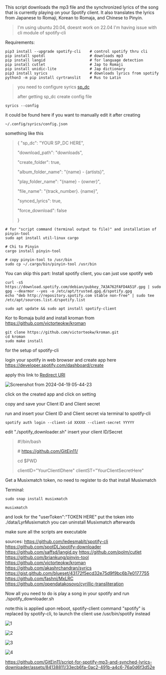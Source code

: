This script downloads the mp3 file and the synchronized lyrics of the song that is currently playing on your Spotify client. It also translates the lyrics from Japanese to Romaji, Korean to Romaja, and Chinese to Pinyin.

>I'm using ubuntu 20.04, doesnt work on 22.04 I'm having issue with cli module of spotify-cli

Requirements:

```
pip3 install --upgrade spotify-cli    # control spotify thru cli
pip install spotdl                    # downloads mp3
pip install langid                    # for language detection
pip install cutlet                    # Jap to Romaji
pip install unidic-lite               # Jap dictionary
pip3 install syrics                   # downloads lyrics from spotify
python3 -m pip install cyrtranslit    # Rus to Latin
```
>you need to configure syrics [sp_dc](https://github.com/akashrchandran/syrics/wiki/Finding-sp_dc)
>
>after getting sp_dc create config file
```
syrics --config
```

it could be found here if you want to manually edit it after creating

```
~/.config/syrics/config.json
```

something like this

>{
>	"sp_dc": "YOUR SP_DC HERE",
>
>	"download_path": "downloads",
>
>	"create_folder": true,
>
>	"album_folder_name": "{name} - {artists}",
>
>	"play_folder_name": "{name} - {owner}",
>
>	"file_name": "{track_number}. {name}",
>
>	"synced_lyrics": true,
>
>	"force_download": false
>
>}

```
# for "script command (terminal output to file)" and installation of pinyin-tool
sudo apt install util-linux cargo

# Chi to Pinyin
cargo install pinyin-tool

# copy pinyin-tool to /usr/bin
sudo cp ~/.cargo/bin/pinyin-tool /usr/bin
```

You can skip this part: Install spotify client, you can just use spotify web
```
curl -sS https://download.spotify.com/debian/pubkey_7A3A762FAFD4A51F.gpg | sudo gpg --dearmor --yes -o /etc/apt/trusted.gpg.d/spotify.gpg
echo "deb http://repository.spotify.com stable non-free" | sudo tee /etc/apt/sources.list.d/spotify.list

sudo apt update && sudo apt install spotify-client
```

Kor to Romaja
build and install kroman from https://github.com/victorteokw/kroman
```
git clone https://github.com/victorteokw/kroman.git
cd kroman
sudo make install
```

for the setup of spotify-cli

login your spotify in web browser and create app here https://developer.spotify.com/dashboard/create

apply this link to [Redirect URI ](https://asia-east2-spotify-cli-283006.cloudfunctions.net/auth-redirect)

![Screenshot from 2024-04-19 05-44-23](https://github.com/GitEin11/mp3_synched_lrc_spotify_downloader/assets/84138811/488d5b2a-87b8-432b-a1de-faa9f3f8531d)

click on the created app and click on setting

copy and save your Client ID and Client secret

run and insert your Client ID and Client secret via terminal to spotify-cli
```
spotify auth login --client-id XXXXX --client-secret YYYYY
```
      
edit "./spotify_downloader.sh" insert your client ID/Secret
>\#!/bin/bash
>
>\# https://github.com/GitEin11/
>
>cd $PWD
>
>clientID="YourClientIDhere"
>clientST="YourClientSecretHere"


Get a Musixmatch token, no need to register
to do that install Musixmatch

Terminal:
```
sudo snap install musixmatch

musixmatch
```
and look for the "userToken":"TOKEN HERE"
put the token into ./data/LyrMusixmatch
you can uninstall Musixmatch afterwards

make sure all the scripts are executable

sources:
https://github.com/ledesmablt/spotify-cli https://github.com/spotDL/spotify-downloader https://github.com/saffsd/langid.py https://github.com/polm/cutlet https://github.com/briankung/pinyin-tool https://github.com/victorteokw/kroman https://github.com/akashrchandran/syrics https://gist.github.com/blueset/43172f5ecd32e75d9f9bc6b7e0177755 https://github.com/fashni/MxLRC https://github.com/opendatakosovo/cyrillic-transliteration


Now all you need to do is play a song in your spotify and run ./spotify_downloader.sh

note:this is applied upon reboot, spotify-client command "spotify" is replaced by spotify-cli, to launch the client use /usr/bin/spotify instead

![1](https://github.com/GitEin11/mp3-synched-lrc-spotify-downloader/assets/84138811/8338ab89-bcd3-496d-970f-5fde60794dc9)


![2](https://github.com/GitEin11/mp3-synched-lrc-spotify-downloader/assets/84138811/fd4d0773-a58c-46dc-b6df-26a0516fa9fa)


![3](https://github.com/GitEin11/mp3-synched-lrc-spotify-downloader/assets/84138811/aabf2eb7-6481-49d0-8f50-203b0230e043)


![4](https://github.com/GitEin11/mp3-synched-lrc-spotify-downloader/assets/84138811/0e55fcd3-a9ce-42f1-987b-52ed93b4e363)

https://github.com/GitEin11/script-for-spotify-mp3-and-synched-lyrics-downloader/assets/84138811/33ecb6fa-0ac2-491b-a4c6-76a0d6f3d52e
